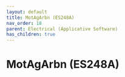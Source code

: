 ```yaml
---
layout: default
title: MotAgArbn (ES248A)
nav_order: 18
parent: Electrical (Applicative Software)
has_children: true
---
```

# MotAgArbn (ES248A)
